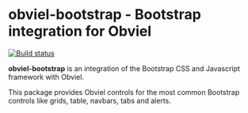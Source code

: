 # obviel-bootstrap - Bootstrap integration for Obviel #

[![Build status](https://secure.travis-ci.org/robgietema/obviel-bootstrap.png?branch=master)](http://travis-ci.org/robgietema/obviel-bootstrap/)

**obviel-bootstrap** is an integration of the Bootstrap CSS and Javascript framework with Obviel.

This package provides Obviel controls for the most common Bootstrap controls like grids, table, navbars, tabs and alerts.